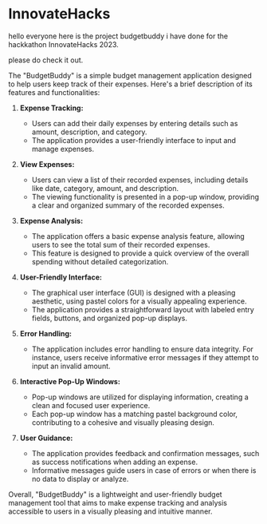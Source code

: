 # InnovateHacks
hello everyone here is the project budgetbuddy i have done for the hackkathon InnovateHacks 2023.

please do check it out.

The "BudgetBuddy" is a simple budget management application designed to help users keep track of their expenses. Here's a brief description of its features and functionalities:

1. **Expense Tracking:**
   - Users can add their daily expenses by entering details such as amount, description, and category.
   - The application provides a user-friendly interface to input and manage expenses.

2. **View Expenses:**
   - Users can view a list of their recorded expenses, including details like date, category, amount, and description.
   - The viewing functionality is presented in a pop-up window, providing a clear and organized summary of the recorded expenses.

3. **Expense Analysis:**
   - The application offers a basic expense analysis feature, allowing users to see the total sum of their recorded expenses.
   - This feature is designed to provide a quick overview of the overall spending without detailed categorization.

4. **User-Friendly Interface:**
   - The graphical user interface (GUI) is designed with a pleasing aesthetic, using pastel colors for a visually appealing experience.
   - The application provides a straightforward layout with labeled entry fields, buttons, and organized pop-up displays.

5. **Error Handling:**
   - The application includes error handling to ensure data integrity. For instance, users receive informative error messages if they attempt to input an invalid amount.

6. **Interactive Pop-Up Windows:**
   - Pop-up windows are utilized for displaying information, creating a clean and focused user experience.
   - Each pop-up window has a matching pastel background color, contributing to a cohesive and visually pleasing design.

7. **User Guidance:**
   - The application provides feedback and confirmation messages, such as success notifications when adding an expense.
   - Informative messages guide users in case of errors or when there is no data to display or analyze.

Overall, "BudgetBuddy" is a lightweight and user-friendly budget management tool that aims to make expense tracking and analysis accessible to users in a visually pleasing and intuitive manner.
